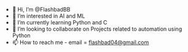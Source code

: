 - 👋 Hi, I’m @FlashbadBB
- 👀 I’m interested in AI and ML
- 🌱 I’m currently learning Python and C
- 💞️ I’m looking to collaborate on Projects related to automation using Python
- 📫 How to reach me  - email = flashbad04@gmail.com

<!---
FlashbadBB/FlashbadBB is a ✨ special ✨ repository because its `README.md` (this file) appears on your GitHub profile.
You can click the Preview link to take a look at your changes.
--->
